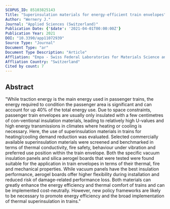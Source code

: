 ```yaml
---
SCOPUS_ID: 85103825143
Title: "Superinsulation materials for energy-efficient train envelopes"
Author: "Wernery J."
Journal: "Applied Sciences (Switzerland)"
Publication Date: {'$date': '2021-04-01T00:00:00Z'}
Publication Year: 2021
DOI: "10.3390/app11072939"
Source Type: "Journal"
Document Type: "ar"
Document Type Description: "Article"
Affliation: "Empa - Swiss Federal Laboratories for Materials Science and Technology"
Affliation Country: "Switzerland"
Cited by count: 7
---
```


## Abstract
"While traction energy is the main energy used in passenger trains, the energy required to condition the passenger area is significant and can account for up 40% of the total energy use. Due to space constraints, passenger train envelopes are usually only insulated with a few centimetres of con-ventional insulation materials, leading to relatively high U-values and high energy transmissions in climates where heating or cooling is necessary. Here, the use of superinsulation materials in trains for heating/cooling demand reduction was evaluated. Selected commercially available superinsulation materials were screened and benchmarked in terms of thermal conductivity, fire safety, behaviour under vibration and preferred use position within the train envelope. Both the specific vacuum insulation panels and silica aerogel boards that were tested were found suitable for the application in train envelopes in terms of their thermal, fire and mechanical properties. While vacuum panels have the best insulation performance, aerogel boards offer higher flexibility during installation and reduced risk of damage-related performance loss. Both materials can greatly enhance the energy efficiency and thermal comfort of trains and can be implemented cost-neutrally. However, new policy frameworks are likely to be necessary to promote energy efficiency and the broad implementation of thermal superinsulation in trains."
